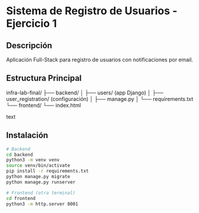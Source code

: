 # Sistema de Registro de Usuarios - Ejercicio 1

## Descripción
Aplicación Full-Stack para registro de usuarios con notificaciones por email.

## Estructura Principal
infra-lab-final/
├── backend/
│ ├── users/ (app Django)
│ ├── user_registration/ (configuración)
│ ├── manage.py
│ └── requirements.txt
└── frontend/
└── index.html

text

## Instalación
```bash
# Backend
cd backend
python3 -m venv venv
source venv/bin/activate
pip install -r requirements.txt
python manage.py migrate
python manage.py runserver

# Frontend (otra terminal)
cd frontend
python3 -m http.server 8001
